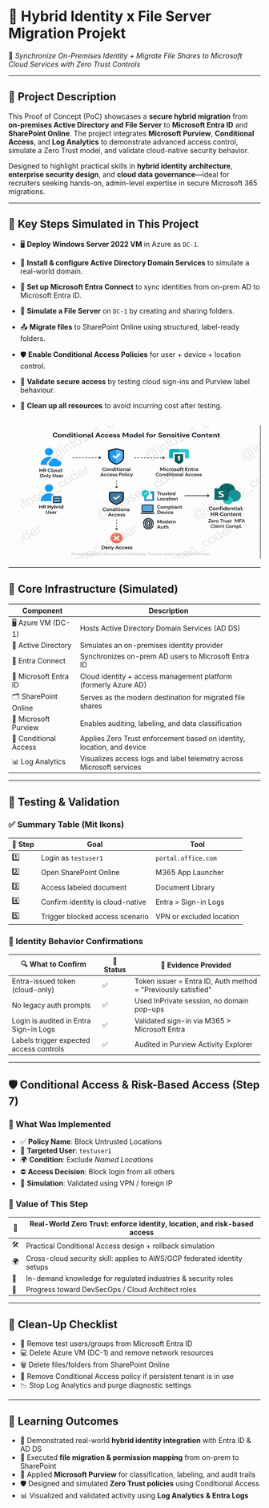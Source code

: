 # 🧭 Hybrid Identity x File Server Migration Projekt

🔁 *Synchronize On-Premises Identity + Migrate File Shares to Microsoft Cloud Services with Zero Trust Controls*

---

## 📌 Project Description

This Proof of Concept (PoC) showcases a **secure hybrid migration** from **on-premises Active Directory and File Server** to **Microsoft Entra ID** and **SharePoint Online**. The project integrates **Microsoft Purview**, **Conditional Access**, and **Log Analytics** to demonstrate advanced access control, simulate a Zero Trust model, and validate cloud-native security behavior.

Designed to highlight practical skills in **hybrid identity architecture**, **enterprise security design**, and **cloud data governance**—ideal for recruiters seeking hands-on, admin-level expertise in secure Microsoft 365 migrations.

---

## 🚀 Key Steps Simulated in This Project

- 🖥️ **Deploy Windows Server 2022 VM** in Azure as `DC-1`.  
- 🛂 **Install & configure Active Directory Domain Services** to simulate a real-world domain.  
- 🔗 **Set up Microsoft Entra Connect** to sync identities from on-prem AD to Microsoft Entra ID.  
- 📁 **Simulate a File Server** on `DC-1` by creating and sharing folders.  
- 📤 **Migrate files** to SharePoint Online using structured, label-ready folders.  
- 🛡️ **Enable Conditional Access Policies** for user + device + location control.  
- 🧪 **Validate secure access** by testing cloud sign-ins and Purview label behaviour.  
- 🧹 **Clean up all resources** to avoid incurring cost after testing.<br><br>

   ![Alt Text](900x500_Step_7_Network_diagram_lc_WATERMARK_lc.jpg)

---

## 🧱 Core Infrastructure (Simulated)

| Component               | Description                                                              |
|------------------------|--------------------------------------------------------------------------|
| 🖥️ Azure VM (DC-1)      | Hosts Active Directory Domain Services (AD DS)                            |
| 🛂 Active Directory     | Simulates an on-premises identity provider                               |
| 🔗 Entra Connect        | Synchronizes on-prem AD users to Microsoft Entra ID                      |
| 👥 Microsoft Entra ID   | Cloud identity + access management platform (formerly Azure AD)          |
| 🗂️ SharePoint Online    | Serves as the modern destination for migrated file shares                |
| 🧠 Microsoft Purview    | Enables auditing, labeling, and data classification                      |
| 🔐 Conditional Access   | Applies Zero Trust enforcement based on identity, location, and device   |
| 📊 Log Analytics        | Visualizes access logs and label telemetry across Microsoft services     |

---

## 🧪 Testing & Validation

### ✅ Summary Table (Mit Ikons)

| 🔢 Step | Goal                                | Tool                      |
|--------|-------------------------------------|---------------------------|
| 1️⃣     | Login as `testuser1`                | `portal.office.com`       |
| 2️⃣     | Open SharePoint Online              | M365 App Launcher         |
| 3️⃣     | Access labeled document             | Document Library          |
| 4️⃣     | Confirm identity is cloud-native    | Entra > Sign-in Logs      |
| 5️⃣     | Trigger blocked access scenario     | VPN or excluded location  |

### 🧠 Identity Behavior Confirmations

| 🔍 What to Confirm                         | 📌 Status | 🧾 Evidence Provided                                     |
|------------------------------------------|-----------|----------------------------------------------------------|
| Entra-issued token (cloud-only)          | ✅        | Token issuer = Entra ID, Auth method = "Previously satisfied" |
| No legacy auth prompts                   | ✅        | Used InPrivate session, no domain pop-ups                |
| Login is audited in Entra Sign-in Logs   | ✅        | Validated sign-in via M365 > Microsoft Entra             |
| Labels trigger expected access controls  | ✅        | Audited in Purview Activity Explorer                     |

---

## 🛡️ Conditional Access & Risk-Based Access (Step 7)

### 🔐 What Was Implemented

- ✅ **Policy Name**: Block Untrusted Locations  
- 👤 **Targeted User**: `testuser1`  
- 🌍 **Condition**: Exclude *Named Locations*  
- ⛔ **Access Decision**: Block login from all others  
- 🔁 **Simulation**: Validated using VPN / foreign IP  

### 🎯 Value of This Step

| 🔐 | Real-World Zero Trust: enforce identity, location, and risk-based access     |
|------|------------------------------------------------------------------------|
| 🛠️ | Practical Conditional Access design + rollback simulation                  |
| 🌍 | Cross-cloud security skill: applies to AWS/GCP federated identity setups   |
| 💼 | In-demand knowledge for regulated industries & security roles              |
| 🚀 | Progress toward DevSecOps / Cloud Architect roles                          |

---

## 🧹 Clean-Up Checklist

- 🧼 Remove test users/groups from Microsoft Entra ID  
- 💻 Delete Azure VM (DC-1) and remove network resources  
- 🗑️ Delete files/folders from SharePoint Online  
- 📜 Remove Conditional Access policy if persistent tenant is in use  
- 📉 Stop Log Analytics and purge diagnostic settings  

---

## 🎯 Learning Outcomes

- 🔁 Demonstrated real-world **hybrid identity integration** with Entra ID & AD DS  
- 📁 Executed **file migration & permission mapping** from on-prem to SharePoint  
- 🧠 Applied **Microsoft Purview** for classification, labeling, and audit trails  
- 🛡️ Designed and simulated **Zero Trust policies** using Conditional Access  
- 📊 Visualized and validated activity using **Log Analytics & Entra Logs**  






